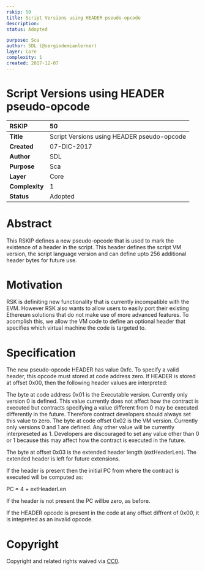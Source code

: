 ```yaml
---
rskip: 50
title: Script Versions using HEADER pseudo-opcode
description: 
status: Adopted

purpose: Sca
author: SDL (@sergiodemianlerner)
layer: Core
complexity: 1
created: 2017-12-07
---
```



# Script Versions using HEADER pseudo-opcode

|RSKIP          |50           |
| :------------ |:-------------|
|**Title**      |Script Versions using HEADER pseudo-opcode |
|**Created**    |07-DIC-2017 |
|**Author**     |SDL |
|**Purpose**    |Sca |
|**Layer**      |Core |
|**Complexity** |1 |
|**Status**     |Adopted |

# **Abstract**

This RSKIP defines a new pseudo-opcode that is used to mark the existence of a header in the script. This header defines the script VM version, the script language version and can define upto 256 additional header bytes for future use.

# **Motivation**

RSK is definiting new functionality that is currently incompatible with the EVM. However RSK also wants to allow users to easily port their existing Ethereum solutions that do not make use of more advanced features. To acomplish this, we allow the VM code to define an optional header that specifies which virtual machine the code is targeted to.

# **Specification**

The new pseudo-opcode HEADER has value 0xfc. To specify a valid header, this opcode must stored at code address zero. If HEADER is stored at offset 0x00, then the following header values are interpreted:

The byte at code address 0x01 is the Executable version. Currently only version 0 is defined. This value currently does not affect how the contract is executed but contracts specifying a value different from 0 may be executed differently in the future. Therefore contract developers should always set this value to zero.
The byte at code offset 0x02 is the VM version. Currently only versions 0 and 1 are defined. Any other value will be currently interpreseted as 1. Developers are discouraged to set any value other than 0 or 1 because this may affect how the contract is executed in the future.

The byte at offset 0x03 is the extended header length (extHeaderLen). The extended header is left for future extensions.

If the header is present then the initial PC from where the contract is executed will be computed as:

 PC  = 4 + extHeaderLen

If the header is not present the PC willbe zero, as before.

If the HEADER opcode is present in the code at any offset diffrent of 0x00, it is intepreted as an invalid opcode.

# **Copyright**

Copyright and related rights waived via [CC0](https://creativecommons.org/publicdomain/zero/1.0/).
